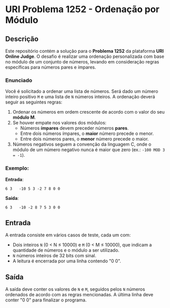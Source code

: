 # URI Problema 1252 - Ordenação por Módulo

## Descrição

Este repositório contém a solução para o **Problema 1252** da plataforma **URI Online Judge**. O desafio é realizar uma ordenação personalizada com base no módulo de um conjunto de números, levando em consideração regras específicas para números pares e ímpares.

### Enunciado

Você é solicitado a ordenar uma lista de números. Será dado um número inteiro positivo `M` e uma lista de `N` números inteiros. A ordenação deverá seguir as seguintes regras:

1. Ordenar os números em ordem crescente de acordo com o valor do seu **módulo M**.
2. Se houver empate nos valores dos módulos:
   - Números **ímpares** devem preceder números **pares**.
   - Entre dois números ímpares, o **maior** número precede o menor.
   - Entre dois números pares, o **menor** número precede o maior.
3. Números negativos seguem a convenção da linguagem C, onde o módulo de um número negativo nunca é maior que zero (ex.: `-100 MOD 3 = -1`).

### Exemplo:

**Entrada**:

`6 3   -10 5 3 -2 7 8 0 0`

**Saída**:

`6 3   -10 -2 8 7 5 3 0 0`

## Entrada

A entrada consiste em vários casos de teste, cada um com:

- Dois inteiros `N` (0 < N ≤ 10000) e `M` (0 < M ≤ 10000), que indicam a quantidade de números e o módulo a ser utilizado.
- `N` números inteiros de 32 bits com sinal.
- A leitura é encerrada por uma linha contendo "0 0".

## Saída

A saída deve conter os valores de `N` e `M`, seguidos pelos `N` números ordenados de acordo com as regras mencionadas. A última linha deve conter "0 0" para finalizar o programa.
